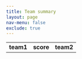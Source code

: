 ```yaml
---
title: Team summary
layout: page
nav-menu: false
exclude: true
---
```



|           |           |           |
|:---------:|:---------:|:---------:|
| **team1** | **score** | **team2** |

 <br /><br /><br />